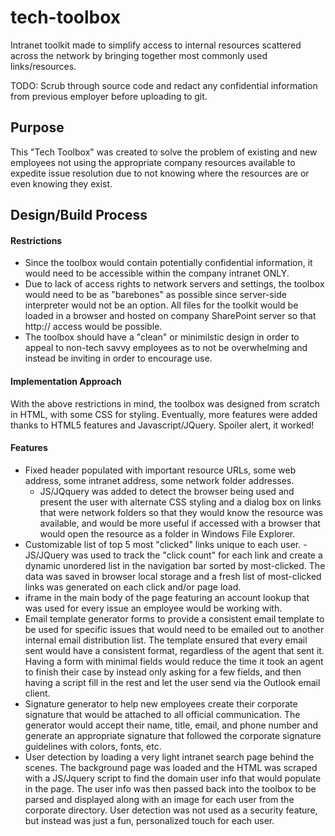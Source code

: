 # tech-toolbox
Intranet toolkit made to simplify access to internal resources scattered across
the network by bringing together most commonly used links/resources.  

TODO: Scrub through source code and redact any confidential information from
previous employer before uploading to git.

## Purpose
This "Tech Toolbox" was created to solve the problem of existing and new 
employees not using the appropriate company resources available to expedite
issue resolution due to not knowing where the resources are or even knowing
they exist.

## Design/Build Process
#### Restrictions
* Since the toolbox would contain potentially confidential information, it 
would need to be accessible within the company intranet ONLY. 
* Due to lack of access rights to network servers and settings, the toolbox 
would need to be as "barebones" as possible since server-side interpreter would 
not be an option. All files for the toolkit would be loaded in a browser and 
hosted on company SharePoint server so that http:// access would be possible. 
* The toolbox should have a "clean" or minimilstic design in order to appeal 
to non-tech savvy employees as to not be overwhelming and instead be inviting 
in order to encourage use.

#### Implementation Approach
With the above restrictions in mind, the toolbox was designed from scratch in 
HTML, with some CSS for styling. Eventually, more features were added thanks 
to HTML5 features and Javascript/JQuery. Spoiler alert, it worked!  

#### Features
* Fixed header populated with important resource URLs, some web address, some 
intranet address, some network folder addresses. 
    * JS/JQquery was added to detect the browser being used and present the 
    user with alternate CSS styling and a dialog box on links that were network 
    folders so that they would know the resource was available, and would be 
    more useful if accessed with a browser that would open the resource as a 
    folder in Windows File Explorer. 
* Customizable list of top 5 most "clicked" links unique to each user. - 
JS/JQuery was used to track the "click count" for each link and create a 
dynamic unordered list in the navigation bar sorted by most-clicked. The data 
was saved in browser local storage and a fresh list of most-clicked links was 
generated on each click and/or page load. 
* iframe in the main body of the page featuring an account lookup that was used 
for every issue an employee would be working with. 
* Email template generator forms to provide a consistent email template to be 
used for specific issues that would need to be emailed out to another internal 
email distribution list. The template ensured that every email sent would have 
a consistent format, regardless of the agent that sent it. Having a form with 
minimal fields would reduce the time it took an agent to finish their case by 
instead only asking for a few fields, and then having a script fill in the rest 
and let the user send via the Outlook email client. 
* Signature generator to help new employees create their corporate signature 
that would be attached to all official communication. The generator would 
accept their name, title, email, and phone number and generate an appropriate 
signature that followed the corporate signature guidelines with colors, fonts, 
etc.
* User detection by loading a very light intranet search page behind the 
scenes. The background page was loaded and the HTML was scraped with a 
JS/Jquery script to find the domain user info that would populate in the page. 
The user info was then passed back into the toolbox to be parsed and displayed
along with an image for each user from the corporate directory. User detection
was not used as a security feature, but instead was just a fun, personalized
touch for each user.
